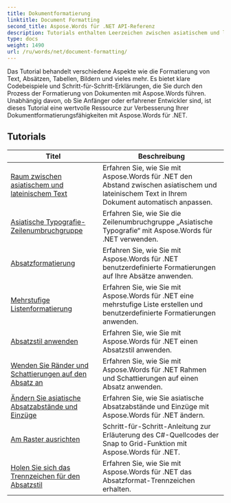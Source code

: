 ```yaml
---
title: Dokumentformatierung
linktitle: Document Formatting
second_title: Aspose.Words für .NET API-Referenz
description: Tutorials enthalten Leerzeichen zwischen asiatischem und lateinischem Text, Zeilenumbruchgruppen für asiatische Typografie, Absatzformatierung, mehrstufige Listenformatierung und die Anwendung des Absatzstils.
type: docs
weight: 1490
url: /ru/words/net/document-formatting/
---
```


Das Tutorial behandelt verschiedene Aspekte wie die Formatierung von Text, Absätzen, Tabellen, Bildern und vieles mehr. Es bietet klare Codebeispiele und Schritt-für-Schritt-Erklärungen, die Sie durch den Prozess der Formatierung von Dokumenten mit Aspose.Words führen. Unabhängig davon, ob Sie Anfänger oder erfahrener Entwickler sind, ist dieses Tutorial eine wertvolle Ressource zur Verbesserung Ihrer Dokumentformatierungsfähigkeiten mit Aspose.Words für .NET.

 ## Tutorials
| Titel | Beschreibung |
| --- | --- |
| [Raum zwischen asiatischem und lateinischem Text](./space-between-asian-and-latin-text/) | Erfahren Sie, wie Sie mit Aspose.Words für .NET den Abstand zwischen asiatischem und lateinischem Text in Ihrem Dokument automatisch anpassen. |
| [Asiatische Typografie-Zeilenumbruchgruppe](./asian-typography-line-break-group/) | Erfahren Sie, wie Sie die Zeilenumbruchgruppe „Asiatische Typografie“ mit Aspose.Words für .NET verwenden. |
| [Absatzformatierung](./paragraph-formatting/) | Erfahren Sie, wie Sie mit Aspose.Words für .NET benutzerdefinierte Formatierungen auf Ihre Absätze anwenden. |
| [Mehrstufige Listenformatierung](./multilevel-list-formatting/) | Erfahren Sie, wie Sie mit Aspose.Words für .NET eine mehrstufige Liste erstellen und benutzerdefinierte Formatierungen anwenden. |
| [Absatzstil anwenden](./apply-paragraph-style/) | Erfahren Sie, wie Sie mit Aspose.Words für .NET einen Absatzstil anwenden. |
| [Wenden Sie Ränder und Schattierungen auf den Absatz an](./apply-borders-and-shading-to-paragraph/) | Erfahren Sie, wie Sie mit Aspose.Words für .NET Rahmen und Schattierungen auf einen Absatz anwenden. |
| [Ändern Sie asiatische Absatzabstände und Einzüge](./change-asian-paragraph-spacing-and-indents/) | Erfahren Sie, wie Sie asiatische Absatzabstände und Einzüge mit Aspose.Words für .NET ändern. |
| [Am Raster ausrichten](./snap-to-grid/) | Schritt-für-Schritt-Anleitung zur Erläuterung des C#-Quellcodes der Snap to Grid-Funktion mit Aspose.Words für .NET. |
| [Holen Sie sich das Trennzeichen für den Absatzstil](./get-paragraph-style-separator/) | Erfahren Sie, wie Sie mit Aspose.Words für .NET das Absatzformat-Trennzeichen erhalten. |